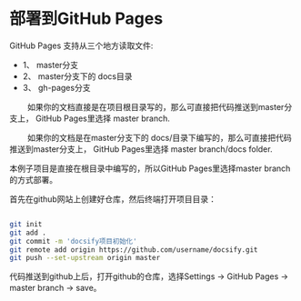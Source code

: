 <!-- docs/chapter01/02/local-view.md -->

# 部署到GitHub Pages

GitHub Pages 支持从三个地方读取文件:
- 1、 master分支
- 2、 master分支下的 docs目录
- 3、 gh-pages分支

&nbsp; &nbsp; &nbsp; &nbsp; 如果你的文档直接是在项目根目录写的，那么可直接把代码推送到master分支上， GitHub Pages里选择 master branch.

&nbsp; &nbsp; &nbsp; &nbsp; 如果你的文档是在master分支下的 docs/目录下编写的，那么可直接把代码推送到master分支上， GitHub Pages里选择 master branch/docs folder.

本例子项目是直接在根目录中编写的，所以GitHub Pages里选择master branch的方式部署。

首先在github网站上创建好仓库，然后终端打开项目目录：
```bash

git init
git add .
git commit -m 'docsify项目初始化'
git remote add origin https://github.com/username/docsify.git
git push --set-upstream origin master
```

代码推送到github上后，打开github的仓库，选择Settings -> GitHub Pages -> master branch -> save。